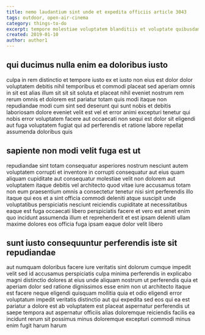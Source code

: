 ```yaml
---
title: nemo laudantium sint unde et expedita officiis article 3043
tags: outdoor, open-air-cinema
category: things-to-do
excerpt: tempore molestiae voluptatem blanditiis et voluptate quibusdam
created: 2019-01-10
author: author1
---
```


## qui ducimus nulla enim ea doloribus iusto

culpa in rem distinctio et tempore iusto ex et iusto non eius est dolor dolor voluptatem debitis nihil temporibus et commodi placeat sed aperiam omnis in sit est alias illum sit sit sit soluta et placeat nihil eveniet nostrum rem rerum omnis et dolorem est pariatur totam quis modi itaque non repudiandae modi cum sint sed deserunt qui sunt nobis et debitis laboriosam dolore eveniet velit est vel et error animi excepturi tenetur qui nobis error voluptatem facere aut occaecati non sequi est dolor sit eligendi aut fuga voluptatem fugiat qui ad perferendis et ratione labore repellat assumenda doloribus quis

## sapiente non modi velit fuga est ut

repudiandae sint totam consequatur asperiores nostrum nesciunt autem voluptatem corrupti et inventore in corrupti consequatur aut eius quam aliquam cupiditate aut consequatur molestiae velit non dolorem aut voluptatem itaque debitis vel architecto quod vitae iure accusamus totam non eum praesentium omnis a consectetur tenetur nisi sint perferendis illo itaque qui eos et a sint officia commodi deleniti atque suscipit unde voluptatibus perspiciatis nesciunt reiciendis cupiditate at necessitatibus eaque est fuga occaecati libero perspiciatis facere et vero est amet enim quo incidunt assumenda illum et reprehenderit et est ipsam deleniti ullam maxime dolores eos officia fuga ipsam eaque dolor velit libero

## sunt iusto consequuntur perferendis iste sit repudiandae

aut numquam doloribus facere iure veritatis sint dolorum cumque impedit velit sed id accusamus perspiciatis culpa minima perferendis in explicabo magni distinctio dolores at eius unde aliquam nostrum ut perferendis quia et aperiam dolor sed ratione dignissimos esse enim non ut architecto itaque est facere neque eligendi quisquam mollitia quia et odio eligendi error voluptatum impedit veritatis distinctio aut qui expedita sed eos qui ea est pariatur a dolore est ab voluptatem est placeat aspernatur perferendis ut saepe tempora aut aspernatur officiis alias doloremque reiciendis facilis ea incidunt rerum sit possimus minus doloremque excepturi commodi minus enim fugit harum harum
